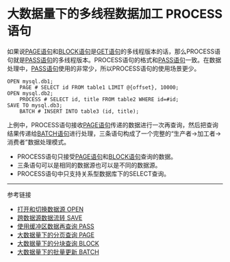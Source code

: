 # 大数据量下的多线程数据加工 PROCESS语句
如果说[PAGE语句](/doc/pql/page)和[BLOCK语句](/doc/pql/block)是[GET语句](/doc/pql/get)的多线程版本的话，那么PROCESS语句就是[PASS语句](/doc/pql/pass)的多线程版本。PROCESS语句的格式和[PASS语句](/doc/pql/pass)一致。在数据处理中，[PASS语句](/doc/pql/pass)使用的非常少，所以PROCESS语句的使用场景更少。
```
OPEN mysql.db1;
    PAGE # SELECT id FROM table1 LIMIT @{offset}, 10000;
OPEN mysql.db2;
    PROCESS # SELECT id, title FROM table2 WHERE id=#id;
SAVE TO mysql.db3;
    BATCH # INSERT INTO table3 (id, title);
```
上例中，PROCESS语句接收[PAGE语句](/doc/pql/page)传递的数据进行一次再查询，然后把查询结果传递给[BATCH语句](/doc/pql/batch)进行处理，三条语句构成了一个完整的“生产者->加工者->消费者”数据处理模式。
* PROCESS语句只接受[PAGE语句](/doc/pql/page)和[BLOCK语句](/doc/pql/block)查询的数据。
* 三条语句可以是相同的数据源也可以是不同的数据源。
* PROCESS语句中只支持关系型数据库下的SELECT查询。

---
参考链接
* [打开和切换数据源 OPEN](/doc/pql/open)
* [跨数据源数据流转 SAVE](/doc/pql/save)
* [使用缓冲区数据再查询 PASS](/doc/pql/pass)
* [大数据量下的分页查询 PAGE](/doc/pql/page)
* [大数据量下的分块查询 BLOCK](/doc/pql/block)
* [大数据量下的批量更新 BATCH](/doc/pql/batch)